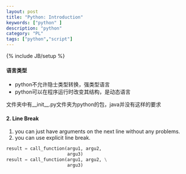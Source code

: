 ```yaml
---
layout: post
title: "Python: Introduction"
keywords: ["python" ]
description: "python"
category: "PL"
tags: ["python","script"]
---
```

{% include JB/setup %}


#### 语言类型
+ python不允许隐士类型转换，强类型语言
+ python可以在程序运行时改变其结构，是动态语言



文件夹中有__init__.py文件夹为python的包，java并没有这样的要求


#### 2. Line Break
1. you can just have arguments on the next line without any problems.
2. you can use explicit line break.

```python
result = call_function(argu1, argu2,
					   argu3)
result = call_function(argu1, argu2, \
					   argu3)
```





